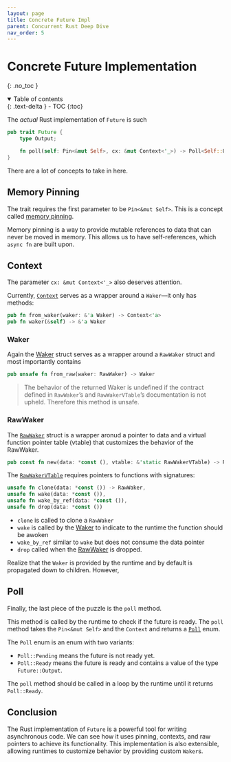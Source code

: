 ```yaml
---
layout: page
title: Concrete Future Impl
parent: Concurrent Rust Deep Dive
nav_order: 5
---
```


# Concrete Future Implementation
{: .no_toc }

<details open markdown="block">
  <summary>
    Table of contents
  </summary>
  {: .text-delta }
- TOC
{:toc}
</details>

The _actual_ Rust implementation of `Future` is such

```rust
pub trait Future {
    type Output;

    fn poll(self: Pin<&mut Self>, cx: &mut Context<'_>) -> Poll<Self::Output>;
}
```

There are a lot of concepts to take in here.

## Memory Pinning

The trait requires the first parameter to be `Pin<&mut Self>`. This is a concept called [memory pinning](https://doc.rust-lang.org/std/pin/index.html).

Memory pinning is a way to provide mutable references to data that can never be moved in memory. This allows us to have self-references, which `async fn` are built upon.

## Context

The parameter `cx: &mut Context<'_>` also deserves attention.

Currently, [`Context`](https://doc.rust-lang.org/std/task/struct.Context.html) serves as a wrapper around a `Waker`—it only has methods:

```rust
pub fn from_waker(waker: &'a Waker) -> Context<'a>
pub fn waker(&self) -> &'a Waker
```

### Waker

Again the [Waker](https://doc.rust-lang.org/std/task/struct.Waker.html) struct serves as a wrapper around a
`RawWaker` struct and most importantly contains

```rust
pub unsafe fn from_raw(waker: RawWaker) -> Waker
```

> The behavior of the returned Waker is undefined if the contract defined in `RawWaker`’s and `RawWakerVTable`’s
> documentation is not upheld. Therefore this method is unsafe.

### RawWaker

The [`RawWaker`](https://doc.rust-lang.org/std/task/struct.RawWaker.html) struct is a wrapper aronud a pointer
to data and a virtual function pointer table (vtable) that customizes the behavior of the RawWaker.

```rust
pub const fn new(data: *const (), vtable: &'static RawWakerVTable) -> RawWaker
```

The [`RawWakerVTable`](https://doc.rust-lang.org/std/task/struct.RawWakerVTable.html) requires pointers to functions
with signatures:

```rust
unsafe fn clone(data: *const ()) -> RawWaker,
unsafe fn wake(data: *const ()),
unsafe fn wake_by_ref(data: *const ()),
unsafe fn drop(data: *const ())
```

- `clone` is called to clone a `RawWaker`
- `wake` is called by the [Waker](#waker) to indicate to the runtime the function should be awoken
- `wake_by_ref` similar to `wake` but does not consume the data pointer
- `drop` called when the [RawWaker](#rawwaker) is dropped.

Realize that the `Waker` is provided by the runtime and by default is propagated down to children. However,

## Poll

Finally, the last piece of the puzzle is the `poll` method.

This method is called by the runtime to check if the future is ready. The `poll` method takes the `Pin<&mut Self>`
and the `Context` and returns a [`Poll`](https://doc.rust-lang.org/std/task/enum.Poll.html) enum.

The `Poll` enum is an enum with two variants:

- `Poll::Pending` means the future is not ready yet.
- `Poll::Ready` means the future is ready and contains a value of the type `Future::Output`.

The `poll` method should be called in a loop by the runtime until it returns `Poll::Ready`.

## Conclusion

The Rust implementation of `Future` is a powerful tool for writing asynchronous code. We can see how it uses
pinning, contexts, and raw pointers to achieve its functionality. This implementation is also extensible, allowing
runtimes to customize behavior by providing custom `Waker`s.